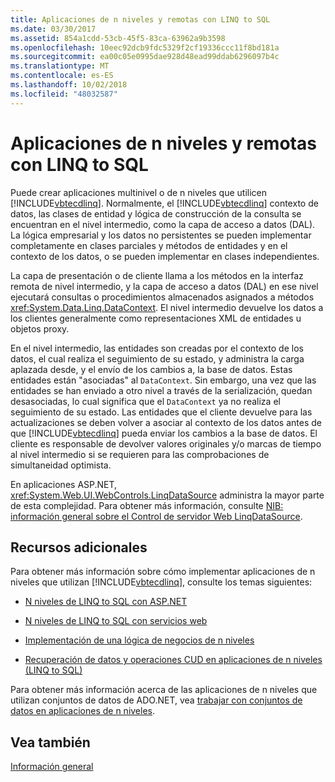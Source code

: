 ```yaml
---
title: Aplicaciones de n niveles y remotas con LINQ to SQL
ms.date: 03/30/2017
ms.assetid: 854a1cdd-53cb-45f5-83ca-63962a9b3598
ms.openlocfilehash: 10eec92dcb9fdc5329f2cf19336ccc11f8bd181a
ms.sourcegitcommit: ea00c05e0995dae928d48ead99ddab6296097b4c
ms.translationtype: MT
ms.contentlocale: es-ES
ms.lasthandoff: 10/02/2018
ms.locfileid: "48032587"
---
```

# <a name="n-tier-and-remote-applications-with-linq-to-sql"></a>Aplicaciones de n niveles y remotas con LINQ to SQL
Puede crear aplicaciones multinivel o de n niveles que utilicen [!INCLUDE[vbtecdlinq](../../../../../../includes/vbtecdlinq-md.md)]. Normalmente, el [!INCLUDE[vbtecdlinq](../../../../../../includes/vbtecdlinq-md.md)] contexto de datos, las clases de entidad y lógica de construcción de la consulta se encuentran en el nivel intermedio, como la capa de acceso a datos (DAL). La lógica empresarial y los datos no persistentes se pueden implementar completamente en clases parciales y métodos de entidades y en el contexto de los datos, o se pueden implementar en clases independientes.

 La capa de presentación o de cliente llama a los métodos en la interfaz remota de nivel intermedio, y la capa de acceso a datos (DAL) en ese nivel ejecutará consultas o procedimientos almacenados asignados a métodos <xref:System.Data.Linq.DataContext>. El nivel intermedio devuelve los datos a los clientes generalmente como representaciones XML de entidades u objetos proxy.

 En el nivel intermedio, las entidades son creadas por el contexto de los datos, el cual realiza el seguimiento de su estado, y administra la carga aplazada desde, y el envío de los cambios a, la base de datos. Estas entidades están "asociadas" al `DataContext`. Sin embargo, una vez que las entidades se han enviado a otro nivel a través de la serialización, quedan desasociadas, lo cual significa que el `DataContext` ya no realiza el seguimiento de su estado. Las entidades que el cliente devuelve para las actualizaciones se deben volver a asociar al contexto de los datos antes de que [!INCLUDE[vbtecdlinq](../../../../../../includes/vbtecdlinq-md.md)] pueda enviar los cambios a la base de datos. El cliente es responsable de devolver valores originales y/o marcas de tiempo al nivel intermedio si se requieren para las comprobaciones de simultaneidad optimista.

 En aplicaciones ASP.NET, <xref:System.Web.UI.WebControls.LinqDataSource> administra la mayor parte de esta complejidad. Para obtener más información, consulte [NIB: información general sobre el Control de servidor Web LinqDataSource](https://msdn.microsoft.com/library/104cfc3f-7385-47d3-8a51-830dfa791136).

## <a name="additional-resources"></a>Recursos adicionales
 Para obtener más información sobre cómo implementar aplicaciones de n niveles que utilizan [!INCLUDE[vbtecdlinq](../../../../../../includes/vbtecdlinq-md.md)], consulte los temas siguientes:

-   [N niveles de LINQ to SQL con ASP.NET](../../../../../../docs/framework/data/adonet/sql/linq/linq-to-sql-n-tier-with-aspnet.md)

-   [N niveles de LINQ to SQL con servicios web](../../../../../../docs/framework/data/adonet/sql/linq/linq-to-sql-n-tier-with-web-services.md) 

-   [Implementación de una lógica de negocios de n niveles](../../../../../../docs/framework/data/adonet/sql/linq/implementing-business-logic-linq-to-sql.md)

-   [Recuperación de datos y operaciones CUD en aplicaciones de n niveles (LINQ to SQL)](../../../../../../docs/framework/data/adonet/sql/linq/data-retrieval-and-cud-operations-in-n-tier-applications.md)

 Para obtener más información acerca de las aplicaciones de n niveles que utilizan conjuntos de datos de ADO.NET, vea [trabajar con conjuntos de datos en aplicaciones de n niveles](/visualstudio/data-tools/work-with-datasets-in-n-tier-applications).

## <a name="see-also"></a>Vea también
 [Información general](../../../../../../docs/framework/data/adonet/sql/linq/background-information.md)
